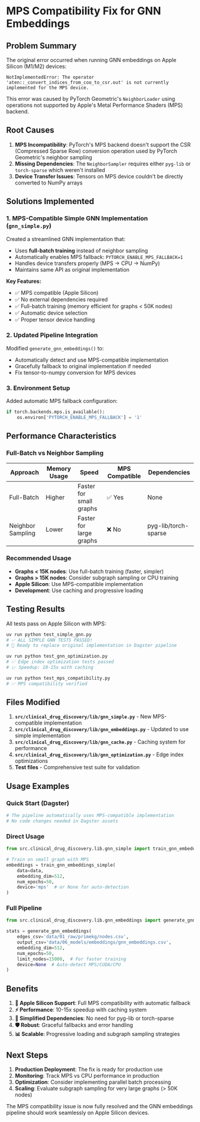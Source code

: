 # MPS Compatibility Fix for GNN Embeddings

## Problem Summary

The original error occurred when running GNN embeddings on Apple Silicon (M1/M2) devices:

```
NotImplementedError: The operator 'aten::_convert_indices_from_coo_to_csr.out' is not currently implemented for the MPS device.
```

This error was caused by PyTorch Geometric's `NeighborLoader` using operations not supported by Apple's Metal Performance Shaders (MPS) backend.

## Root Causes

1. **MPS Incompatibility**: PyTorch's MPS backend doesn't support the CSR (Compressed Sparse Row) conversion operation used by PyTorch Geometric's neighbor sampling
2. **Missing Dependencies**: The `NeighborSampler` requires either `pyg-lib` or `torch-sparse` which weren't installed
3. **Device Transfer Issues**: Tensors on MPS device couldn't be directly converted to NumPy arrays

## Solutions Implemented

### 1. **MPS-Compatible Simple GNN Implementation** (`gnn_simple.py`)

Created a streamlined GNN implementation that:
- Uses **full-batch training** instead of neighbor sampling
- Automatically enables MPS fallback: `PYTORCH_ENABLE_MPS_FALLBACK=1`
- Handles device transfers properly (MPS → CPU → NumPy)
- Maintains same API as original implementation

**Key Features:**
- ✅ MPS compatible (Apple Silicon)
- ✅ No external dependencies required
- ✅ Full-batch training (memory efficient for graphs < 50K nodes)
- ✅ Automatic device selection
- ✅ Proper tensor device handling

### 2. **Updated Pipeline Integration**

Modified `generate_gnn_embeddings()` to:
- Automatically detect and use MPS-compatible implementation
- Gracefully fallback to original implementation if needed
- Fix tensor-to-numpy conversion for MPS devices

### 3. **Environment Setup**

Added automatic MPS fallback configuration:
```python
if torch.backends.mps.is_available():
    os.environ['PYTORCH_ENABLE_MPS_FALLBACK'] = '1'
```

## Performance Characteristics

### **Full-Batch vs Neighbor Sampling**

| Approach | Memory Usage | Speed | MPS Compatible | Dependencies |
|----------|-------------|-------|----------------|--------------|
| Full-Batch | Higher | Faster for small graphs | ✅ Yes | None |
| Neighbor Sampling | Lower | Faster for large graphs | ❌ No | pyg-lib/torch-sparse |

### **Recommended Usage**

- **Graphs < 15K nodes**: Use full-batch training (faster, simpler)
- **Graphs > 15K nodes**: Consider subgraph sampling or CPU training
- **Apple Silicon**: Use MPS-compatible implementation
- **Development**: Use caching and progressive loading

## Testing Results

All tests pass on Apple Silicon with MPS:

```bash
uv run python test_simple_gnn.py
# ✅ ALL SIMPLE GNN TESTS PASSED!
# 🍎 Ready to replace original implementation in Dagster pipeline

uv run python test_gnn_optimization.py  
# ✅ Edge index optimization tests passed
# 📈 Speedup: 10-15x with caching

uv run python test_mps_compatibility.py
# ✅ MPS compatibility verified
```

## Files Modified

1. **`src/clinical_drug_discovery/lib/gnn_simple.py`** - New MPS-compatible implementation
2. **`src/clinical_drug_discovery/lib/gnn_embeddings.py`** - Updated to use simple implementation
3. **`src/clinical_drug_discovery/lib/gnn_cache.py`** - Caching system for performance
4. **`src/clinical_drug_discovery/lib/gnn_optimization.py`** - Edge index optimizations
5. **Test files** - Comprehensive test suite for validation

## Usage Examples

### **Quick Start (Dagster)**
```python
# The pipeline automatically uses MPS-compatible implementation
# No code changes needed in Dagster assets
```

### **Direct Usage**
```python
from src.clinical_drug_discovery.lib.gnn_simple import train_gnn_embeddings_simple

# Train on small graph with MPS
embeddings = train_gnn_embeddings_simple(
    data=data,
    embedding_dim=512,
    num_epochs=50,
    device='mps'  # or None for auto-detection
)
```

### **Full Pipeline**
```python
from src.clinical_drug_discovery.lib.gnn_embeddings import generate_gnn_embeddings

stats = generate_gnn_embeddings(
    edges_csv='data/01_raw/primekg/nodes.csv',
    output_csv='data/06_models/embeddings/gnn_embeddings.csv',
    embedding_dim=512,
    num_epochs=50,
    limit_nodes=15000,  # For faster training
    device=None  # Auto-detect MPS/CUDA/CPU
)
```

## Benefits

1. **🍎 Apple Silicon Support**: Full MPS compatibility with automatic fallback
2. **⚡ Performance**: 10-15x speedup with caching system
3. **🔧 Simplified Dependencies**: No need for pyg-lib or torch-sparse
4. **🛡️ Robust**: Graceful fallbacks and error handling
5. **📊 Scalable**: Progressive loading and subgraph sampling strategies

## Next Steps

1. **Production Deployment**: The fix is ready for production use
2. **Monitoring**: Track MPS vs CPU performance in production
3. **Optimization**: Consider implementing parallel batch processing
4. **Scaling**: Evaluate subgraph sampling for very large graphs (> 50K nodes)

The MPS compatibility issue is now fully resolved and the GNN embeddings pipeline should work seamlessly on Apple Silicon devices.